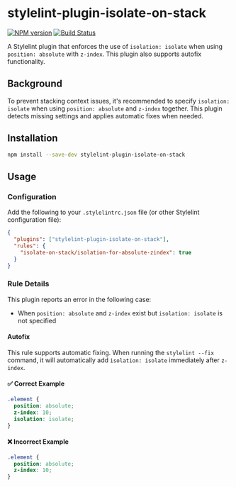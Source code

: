 # stylelint-plugin-isolate-on-stack

[![NPM version](https://img.shields.io/npm/v/stylelint-plugin-isolate-on-stack.svg)](https://www.npmjs.org/package/stylelint-plugin-isolate-on-stack)
[![Build Status](https://github.com/hiro0218/stylelint-plugin-isolate-on-stack/workflows/CI/badge.svg)](https://github.com/hiro0218/stylelint-plugin-isolate-on-stack/actions)

A Stylelint plugin that enforces the use of `isolation: isolate` when using `position: absolute` with `z-index`. This plugin also supports autofix functionality.

## Background

To prevent stacking context issues, it's recommended to specify `isolation: isolate` when using `position: absolute` and `z-index` together. This plugin detects missing settings and applies automatic fixes when needed.

## Installation

```bash
npm install --save-dev stylelint-plugin-isolate-on-stack
```

## Usage

### Configuration

Add the following to your `.stylelintrc.json` file (or other Stylelint configuration file):

```json
{
  "plugins": ["stylelint-plugin-isolate-on-stack"],
  "rules": {
    "isolate-on-stack/isolation-for-absolute-zindex": true
  }
}
```

### Rule Details

This plugin reports an error in the following case:

- When `position: absolute` and `z-index` exist but `isolation: isolate` is not specified

#### Autofix

This rule supports automatic fixing. When running the `stylelint --fix` command, it will automatically add `isolation: isolate` immediately after `z-index`.

#### ✅ Correct Example

```css
.element {
  position: absolute;
  z-index: 10;
  isolation: isolate;
}
```

#### ❌ Incorrect Example

```css
.element {
  position: absolute;
  z-index: 10;
}
```
